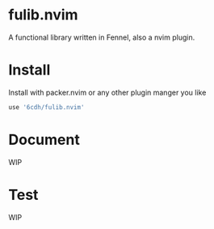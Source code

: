 # fulib.nvim

A functional library written in Fennel, also a nvim plugin.

# Install

Install with packer.nvim or any other plugin manger you like

``` lua
use '6cdh/fulib.nvim'
```

# Document

WIP

# Test

WIP
